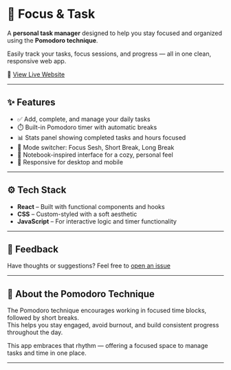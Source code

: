 # 🐝 Focus & Task

A **personal task manager** designed to help you stay focused and organized using the **Pomodoro technique**.

Easily track your tasks, focus sessions, and progress — all in one clean, responsive web app.

🔗 [View Live Website](https://neeha-praveen.github.io/Focus-Task/)

---

## ✨ Features

- ✅ Add, complete, and manage your daily tasks
- ⏱️ Built-in Pomodoro timer with automatic breaks
- 📊 Stats panel showing completed tasks and hours focused
- 🔁 Mode switcher: Focus Sesh, Short Break, Long Break
- 🧾 Notebook-inspired interface for a cozy, personal feel
- 📱 Responsive for desktop and mobile

---

## ⚙️ Tech Stack

- **React** – Built with functional components and hooks
- **CSS** – Custom-styled with a soft aesthetic
- **JavaScript** – For interactive logic and timer functionality

---

## 💬 Feedback

Have thoughts or suggestions? Feel free to [open an issue](https://github.com/neeha-praveen/Focus-Task/issues)

---

## 🧠 About the Pomodoro Technique

The Pomodoro technique encourages working in focused time blocks, followed by short breaks.  
This helps you stay engaged, avoid burnout, and build consistent progress throughout the day.

This app embraces that rhythm — offering a focused space to manage tasks and time in one place.

---
